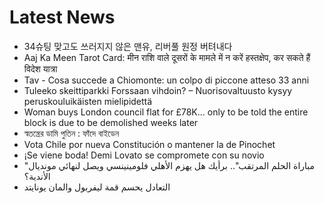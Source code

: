 # Latest News
-  34슈팅 맞고도 쓰러지지 않은 맨유, 리버풀 원정 버텨내다
-  Aaj Ka Meen Tarot Card: मीन राशि वाले दूसरों के मामले में न करें हस्तक्षेप, कर सकते हैं विदेश यात्रा
-  Tav - Cosa succede a Chiomonte: un colpo di piccone atteso 33 anni
-  Tuleeko skeittiparkki Forssaan vihdoin? – Nuorisovaltuusto kysyy peruskouluikäisten mielipidettä
-  Woman buys London council flat for £78K... only to be told the entire block is due to be demolished weeks later
-  স্বতন্ত্রের ডামি পুতিন : ফাঁদে বাইডেন
-  Vota Chile por nueva Constitución o mantener la de Pinochet
-  ¡Se viene boda! Demi Lovato se compromete con su novio
-  "مباراة الحلم المرتقب".. برأيك هل يهزم الأهلي فلومينينسي ويصل لنهائي مونديال الأندية؟
-  التعادل يحسم قمة ليفربول والمان يونايتد

